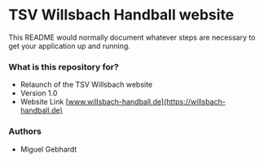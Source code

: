 # TSV Willsbach Handball website #

This README would normally document whatever steps are necessary to get your application up and running.


### What is this repository for? ###

* Relaunch of the TSV Willsbach website
* Version 1.0
* Website Link [www.willsbach-handball.de](https://willsbach-handball.de)

### Authors ###
* Miguel Gebhardt